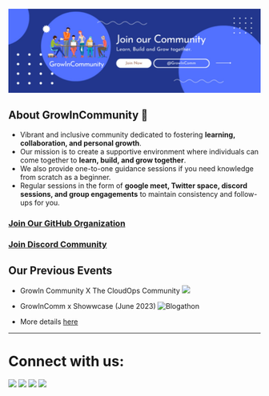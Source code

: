 ![.](https://github.com/GrowInCommunity/Branding/blob/main/Assets/Banner-coverphoto.jpg)
## About GrowInCommunity 🚀
* Vibrant and inclusive community dedicated to fostering **learning, collaboration, and personal growth**.
* Our mission is to create a supportive environment where individuals can come together to **learn, build, and grow together**.
* We also provide one-to-one guidance sessions if you need knowledge from scratch as a beginner.
* Regular sessions in the form of **google meet, Twitter space, discord sessions, and group engagements** to maintain consistency and follow-ups for you.

### [Join Our GitHub Organization]( https://github.com/GrowInCommunity/support/issues/new?assignees=&labels=Invite+me+to+the+organization&projects=&template=invitation.yml&title=Please+invite+me+to+the+GitHub+Community+Organization)
### [Join Discord Community](https://discord.gg/m5anDXXF)


## Our Previous Events
* GrowIn Community X The CloudOps Community
![](https://github.com/GrowInCommunity/.github/assets/114390890/27728860-8d50-408b-9416-407b584e3abe)

* GrowInComm x Showwcase (June 2023)
![Blogathon](https://twitter.com/GrowInComm/status/1668158321881219073?s=20) 

* More details [here]( https://twitter.com/GrowInComm/status/1667473287440658433?s=20)

---

# Connect with us:

<a href="https://discord.gg/phGgmbydXm"><img src="https://img.icons8.com/color/2x/discord--v2.png" height="60px"></img></a>
<a href="https://github.com/GrowInCommunity"><img src="https://user-images.githubusercontent.com/91791257/235086411-9ec7aa5e-c095-44ce-b9e6-57b3bc3fead2.png" height="60px"></img></a>
<a href="https://twitter.com/GrowInComm"><img src="https://user-images.githubusercontent.com/91791257/235086530-ee5255ba-6a47-464c-8830-7ca0388b373d.png" height="60px"></img></a>
<a href="https://www.linkedin.com/company/growincommunity/?viewAsMember=true"><img src="https://img.icons8.com/fluency/2x/linkedin.png" height="60px"></img></a>
